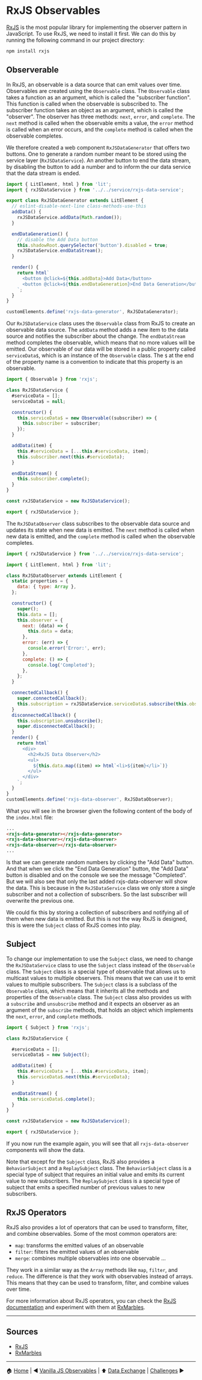 # RxJS Observables

[RxJS](https://rxjs.dev) is the most popular library for implementing the observer pattern in JavaScript. To use RxJS,
we need to install it first. We can do this by running the following command in our project directory:

```bash
npm install rxjs
```

## Observerable

In RxJS, an observable is a data source that can emit values over time. Observables are created using the `Observable`
class. The `Observable` class takes a function as an argument, which is called the "subscriber function". This function
is called when the observable is subscribed to. The subscriber function takes an object as an argument, which is called
the "observer". The observer has three methods: `next`, `error`, and `complete`. The `next` method is called when the
observable emits a value, the `error` method is called when an error occurs, and the `complete` method is called when
the observable completes.

We therefore created a web component `RxJSDataGenerator` that offers two buttons. One to generate a random number meant
to be stored using the service layer (`RxJSDataService`). An another button to end the data stream, by disabling the
button to add a number and to inform the our data service that the data stream is ended.

```javascript
import { LitElement, html } from 'lit';
import { rxJSDataService } from '../../service/rxjs-data-service';

export class RxJSDataGenerator extends LitElement {
  // eslint-disable-next-line class-methods-use-this
  addData() {
    rxJSDataService.addData(Math.random());
  }

  endDataGeneration() {
    // disable the Add Data button
    this.shadowRoot.querySelector('button').disabled = true;
    rxJSDataService.endDataStream();
  }

  render() {
    return html`
      <button @click=${this.addData}>Add Data</button>
      <button @click=${this.endDataGeneration}>End Data Generation</button>
    `;
  }
}

customElements.define('rxjs-data-generator', RxJSDataGenerator);
```

Our `RxJSDataService` class uses the `Observable` class from RxJS to create an observable data source. The `addData`
method adds a new item to the data source and notifies the subscriber about the change. The `endDataStream` method
completes the observable, which means that no more values will be emitted.
Our observable of our data will be stored in a public property called `serviceData$`, which is an instance of the
`Observable` class. The `$` at the end of the property name is a convention to indicate that this property is an observable.

```javascript
import { Observable } from 'rxjs';

class RxJSDataService {
  #serviceData = [];
  serviceData$ = null;

  constructor() {
    this.serviceData$ = new Observable((subscriber) => {
      this.subscriber = subscriber;
    });
  }

  addData(item) {
    this.#serviceData = [...this.#serviceData, item];
    this.subscriber.next(this.#serviceData);
  }

  endDataStream() {
    this.subscriber.complete();
  }
}

const rxJSDataService = new RxJSDataService();

export { rxJSDataService };
```

The `RxJSDataObserver` class subscribes to the observable data source and updates its state when new data is emitted.
The `next` method is called when new data is emitted, and the `complete` method is called when the observable completes.

```javascript
import { rxJSDataService } from '../../service/rxjs-data-service';

import { LitElement, html } from 'lit';

class RxJSDataObserver extends LitElement {
  static properties = {
    data: { type: Array },
  };

  constructor() {
    super();
    this.data = [];
    this.observer = {
      next: (data) => {
        this.data = data;
      },
      error: (err) => {
        console.error('Error:', err);
      },
      complete: () => {
        console.log('Completed');
      },
    };
  }

  connectedCallback() {
    super.connectedCallback();
    this.subscription = rxJSDataService.serviceData$.subscribe(this.observer);
  }
  disconnectedCallback() {
    this.subscription.unsubscribe();
    super.disconnectedCallback();
  }
  render() {
    return html`
      <div>
        <h2>RxJS Data Observer</h2>
        <ul>
          ${this.data.map((item) => html`<li>${item}</li>`)}
        </ul>
      </div>
    `;
  }
}
customElements.define('rxjs-data-observer', RxJSDataObserver);
```

What you will see in the browser given the following content of the body of the `index.html` file:

```html
...
<rxjs-data-generator></rxjs-data-generator>
<rxjs-data-observer></rxjs-data-observer>
<rxjs-data-observer></rxjs-data-observer>
...
```

Is that we can generate random numbers by clicking the "Add Data" button. And that when we click the "End Data
Generation" button, the "Add Data" button is disabled and on the console we see the message "Completed". But we will
also see that only the last added rxjs-data-observer will show the data. This is because in the `RxJSDataService` class
we only store a single subscriber and not a collection of subscribers. So the last subscriber will overwrite the
previous one.

We could fix this by storing a collection of subscribers and notifying all of them when new data is emitted. But this is not
the way RxJS is designed, this is were the `Subject` class of RxJS comes into play.

## Subject

To change our implementation to use the `Subject` class, we need to change the `RxJSDataService` class to use the
`Subject` class instead of the `Observable` class.
The `Subject` class is a special type of observable that allows us to multicast values to multiple observers. This means that we can use it to emit values to multiple subscribers. 
The `Subject` class is a subclass of the `Observable` class, which means that it inherits all the methods
and properties of the `Observable` class. The `Subject` class also provides us with a `subscribe` and `unsubscribe` method and it expects an observer as an argument of the `subscribe` methods, that holds an object which implements the `next`, `error`, and `complete` methods.

```javascript
import { Subject } from 'rxjs';

class RxJSDataService {

  #serviceData = [];
  serviceData$ = new Subject();

  addData(item) {
    this.#serviceData = [...this.#serviceData, item];
    this.serviceData$.next(this.#serviceData);
  }

  endDataStream() {
    this.serviceData$.complete();
  }
}

const rxJSDataService = new RxJSDataService();

export { rxJSDataService };
```

If you now run the example again, you will see that all `rxjs-data-observer` components will show the data.

Note that except for the `Subject` class, RxJS also provides a `BehaviorSubject` and a `ReplaySubject` class. The `BehaviorSubject` class is a special type of subject that requires an initial value and emits its current value to new subscribers. The `ReplaySubject` class is a special type of subject that emits a specified number of previous values to new subscribers.

## RxJS Operators

RxJS also provides a lot of operators that can be used to transform, filter, and combine observables. Some of the most
common operators are:

- `map`: transforms the emitted values of an observable
- `filter`: filters the emitted values of an observable
- `merge`: combines multiple observables into one observable
...

They work in a similar way as the `Array` methods like `map`, `filter`, and `reduce`. The difference is that they work with
observables instead of arrays. This means that they can be used to transform, filter, and combine values over time.

For more information about RxJS operators, you can check the [RxJS documentation](https://rxjs.dev/guide/operators) and experiment with them at [RxMarbles](https://rxmarbles.com/).

---

## Sources

- [RxJS](https://rxjs.dev/)
- [RxMarbles](https://rxmarbles.com/)

---

:house: [Home](../README.md) | :arrow_backward: [Vanilla JS Observables](./observables-vanilla-js.md) | :arrow_up:
[Data Exchange](./README.md) | [Challenges](./challenges.md) :arrow_forward:
